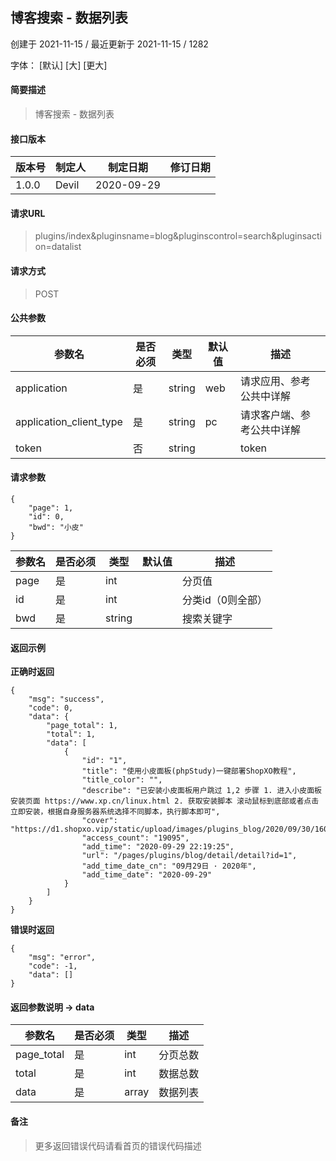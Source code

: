 ## 博客搜索 - 数据列表

创建于 2021-11-15 / 最近更新于 2021-11-15 / 1282

字体： \[默认\] \[大\] \[更大\]

#### 简要描述

> 博客搜索 - 数据列表

#### 接口版本

| 版本号 | 制定人 | 制定日期 | 修订日期 |
| --- | --- | --- | --- |
| 1.0.0 | Devil | 2020-09-29 |  |

#### 请求URL

> plugins/index&pluginsname=blog&pluginscontrol=search&pluginsaction=datalist

#### 请求方式

> POST

#### 公共参数

| 参数名 | 是否必须 | 类型 | 默认值 | 描述 |
| --- | --- | --- | --- | --- |
| application | 是 | string | web | 请求应用、参考公共中详解 |
| application\_client\_type | 是 | string | pc | 请求客户端、参考公共中详解 |
| token | 否 | string |  | token |

#### 请求参数

```
{
    "page": 1,
    "id": 0,
    "bwd": "小皮"
}
```

| 参数名 | 是否必须 | 类型 | 默认值 | 描述 |
| --- | --- | --- | --- | --- |
| page | 是 | int |  | 分页值 |
| id | 是 | int |  | 分类id（0则全部） |
| bwd | 是 | string |  | 搜索关键字 |

#### 返回示例

**正确时返回**

```
{
    "msg": "success",
    "code": 0,
    "data": {
        "page_total": 1,
        "total": 1,
        "data": [
            {
                "id": "1",
                "title": "使用小皮面板(phpStudy)一键部署ShopXO教程",
                "title_color": "",
                "describe": "已安装小皮面板用户跳过 1,2 步骤 1. 进入小皮面板安装页面 https://www.xp.cn/linux.html 2. 获取安装脚本 滚动鼠标到底部或者点击立即安装，根据自身服务器系统选择不同脚本，执行脚本即可",
                "cover": "https://d1.shopxo.vip/static/upload/images/plugins_blog/2020/09/30/1601454062139210.jpg",
                "access_count": "19095",
                "add_time": "2020-09-29 22:19:25",
                "url": "/pages/plugins/blog/detail/detail?id=1",
                "add_time_date_cn": "09月29日 · 2020年",
                "add_time_date": "2020-09-29"
            }
        ]
    }
}
```

**错误时返回**

```
{
    "msg": "error",
    "code": -1,
    "data": []
}
```

#### 返回参数说明 -> data

| 参数名 | 是否必须 | 类型 | 描述 |
| --- | --- | --- | --- |
| page\_total | 是 | int | 分页总数 |
| total | 是 | int | 数据总数 |
| data | 是 | array | 数据列表 |

#### 备注

> 更多返回错误代码请看首页的错误代码描述